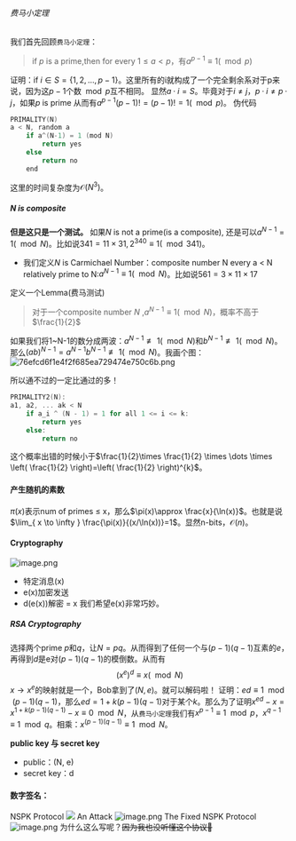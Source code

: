 ###### 费马小定理
我们首先回顾`费马小定理`：
> if $p$ is a prime,then for every $1\leq a < p$，有$a^{p-1} \equiv 1(\mod p)$

证明：if $i \in S= \{1,2,\dots,p-1\}$。这里所有的i就构成了一个完全剩余系对于p来说，因为这$p-1$个数$\mod p$互不相同。
显然${a·i}=S$。毕竟对于$i\neq j$，$p·i\neq p·j$，如果$p$ is prime
从而有$a^{p-1}(p-1)! = (p-1)! = 1(\mod p)$。
伪代码
```c
PRIMALITY(N)
a < N, random a
	if a^(N-1) = 1 (mod N)
		return yes
	else
		return no
	end
```
这里的时间复杂度为$\mathcal{O}(N^{3})$。
##### N is composite
**但是这只是一个测试。** 如果$N$ is not a prime(is a composite), 还是可以$a^{N-1}=1 (\mod N)$。比如说$341=11 \times 31,2^{340}\equiv1(\mod 341)$。
* 我们定义$N$ is Carmichael Number：composite number N every a < N relatively prime to N:$a^{N-1}\equiv 1(\mod N)$。比如说$561=3\times 11 \times 17$

定义一个Lemma(费马测试)
> 对于一个composite number $N$ ,$a^{N-1}\equiv1(\mod N)$，概率不高于$\frac{1}{2}$

如果我们将1~N-1的数分成两波：$a^{N-1}\not\equiv 1(\mod N)$和$b^{N-1}\not\equiv 1(\mod N)$。那么$(ab)^{N-1}=a^{N-1}b^{N-1}\not\equiv 1(\mod N)$。我画个图：
![76efcd6f1e4f2f685ea729474e750c6b.png](https://hoshinocola-1324692752.cos.ap-shanghai.myqcloud.com/202411132051002.png)

所以通不过的一定比通过的多！
```c
PRIMALITY2(N):
a1, a2, ... ak < N
	if a_i ^ (N - 1) = 1 for all 1 <= i <= k:
		return yes
	else:
		return no
```
这个概率出错的时候小于$\frac{1}{2}\times \frac{1}{2} \times \dots \times \left( \frac{1}{2} \right)=\left( \frac{1}{2} \right)^{k}$。
#### 产生随机的素数
$\pi(x)$表示num of primes $\leq$ x，那么$\pi(x)\approx \frac{x}{\ln(x)}$。也就是说$\lim_{ x \to \infty } \frac{\pi(x)}{(x/\ln(x))}=1$。显然n-bits，$\mathcal{O}(n)$。
#### Cryptography
![image.png](https://hoshinocola-1324692752.cos.ap-shanghai.myqcloud.com/202411132057257.png)
* 特定消息(x)
* e(x)加密发送
* d(e(x))解密 = x
我们希望e(x)非常巧妙。
##### RSA Cryptography
选择两个prime $p$和$q$，让$N=pq$。从而得到了任何一个与$(p-1)(q-1)$互素的$e$，再得到$d$是e对$(p-1)(q-1)$的模倒数。从而有
$$
(x^{e})^{d} \equiv x(\mod N)
$$
$x\to x^{e}$的映射就是一个，Bob拿到了$(N, e)$。就可以解码啦！
证明：$ed\equiv 1 \mod (p-1)(q-1)$，那么$ed=1+k(p-1)(q-1)$对于某个$k$。那么为了证明$x^{ed}-x=x^{1+k(p-1)(q-1)}-x\equiv0 \mod N$，从`费马小定理`我们有$x^{p-1}\equiv 1 \mod p$，$x^{q-1}\equiv{1} \mod q$。相乘：$x^{(p-1)(q-1)}\equiv1 \mod N$。

**public key 与 secret key**
* public：(N, e)
* secret key：d
#### 数字签名：
NSPK Protocol
![](https://hoshinocola-1324692752.cos.ap-shanghai.myqcloud.com/202411132111044.png)
An Attack
![image.png](https://hoshinocola-1324692752.cos.ap-shanghai.myqcloud.com/202411132112835.png)
The Fixed NSPK Protocol
![image.png](https://hoshinocola-1324692752.cos.ap-shanghai.myqcloud.com/202411132112138.png)
为什么这么写呢？~~因为我也没听懂这个协议🤡~~